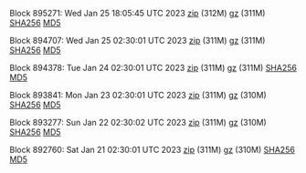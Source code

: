 Block 895271: Wed Jan 25 18:05:45 UTC 2023 [zip](https://files.01coin.io/mainnet/2023-01-25/bootstrap.dat.zip) (312M) [gz](https://files.01coin.io/mainnet/2023-01-25/bootstrap.dat.tar.gz) (311M) [SHA256](https://files.01coin.io/mainnet/2023-01-25/sha256.txt) [MD5](https://files.01coin.io/mainnet/2023-01-25/md5.txt)

Block 894707: Wed Jan 25 02:30:01 UTC 2023 [zip](https://files.01coin.io/mainnet/2023-01-25/bootstrap.dat.zip) (311M) [gz](https://files.01coin.io/mainnet/2023-01-25/bootstrap.dat.tar.gz) (311M) [SHA256](https://files.01coin.io/mainnet/2023-01-25/sha256.txt) [MD5](https://files.01coin.io/mainnet/2023-01-25/md5.txt)

Block 894378: Tue Jan 24 02:30:01 UTC 2023 [zip](https://files.01coin.io/mainnet/2023-01-24/bootstrap.dat.zip) (311M) [gz](https://files.01coin.io/mainnet/2023-01-24/bootstrap.dat.tar.gz) (311M) [SHA256](https://files.01coin.io/mainnet/2023-01-24/sha256.txt) [MD5](https://files.01coin.io/mainnet/2023-01-24/md5.txt)

Block 893841: Mon Jan 23 02:30:01 UTC 2023 [zip](https://files.01coin.io/mainnet/2023-01-23/bootstrap.dat.zip) (311M) [gz](https://files.01coin.io/mainnet/2023-01-23/bootstrap.dat.tar.gz) (310M) [SHA256](https://files.01coin.io/mainnet/2023-01-23/sha256.txt) [MD5](https://files.01coin.io/mainnet/2023-01-23/md5.txt)

Block 893277: Sun Jan 22 02:30:02 UTC 2023 [zip](https://files.01coin.io/mainnet/2023-01-22/bootstrap.dat.zip) (311M) [gz](https://files.01coin.io/mainnet/2023-01-22/bootstrap.dat.tar.gz) (310M) [SHA256](https://files.01coin.io/mainnet/2023-01-22/sha256.txt) [MD5](https://files.01coin.io/mainnet/2023-01-22/md5.txt)

Block 892760: Sat Jan 21 02:30:01 UTC 2023 [zip](https://files.01coin.io/mainnet/2023-01-21/bootstrap.dat.zip) (311M) [gz](https://files.01coin.io/mainnet/2023-01-21/bootstrap.dat.tar.gz) (310M) [SHA256](https://files.01coin.io/mainnet/2023-01-21/sha256.txt) [MD5](https://files.01coin.io/mainnet/2023-01-21/md5.txt)
